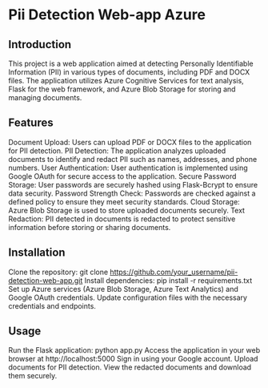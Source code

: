 # Pii Detection Web-app Azure
## Introduction
This project is a web application aimed at detecting Personally Identifiable Information (PII) in various types of documents, including PDF and DOCX files. The application utilizes Azure Cognitive Services for text analysis, Flask for the web framework, and Azure Blob Storage for storing and managing documents.

## Features
Document Upload: Users can upload PDF or DOCX files to the application for PII detection.
PII Detection: The application analyzes uploaded documents to identify and redact PII such as names, addresses, and phone numbers.
User Authentication: User authentication is implemented using Google OAuth for secure access to the application.
Secure Password Storage: User passwords are securely hashed using Flask-Bcrypt to ensure data security.
Password Strength Check: Passwords are checked against a defined policy to ensure they meet security standards.
Cloud Storage: Azure Blob Storage is used to store uploaded documents securely.
Text Redaction: PII detected in documents is redacted to protect sensitive information before storing or sharing documents.

## Installation
Clone the repository: git clone https://github.com/your_username/pii-detection-web-app.git
Install dependencies: pip install -r requirements.txt
Set up Azure services (Azure Blob Storage, Azure Text Analytics) and Google OAuth credentials.
Update configuration files with the necessary credentials and endpoints.

## Usage
Run the Flask application: python app.py
Access the application in your web browser at http://localhost:5000
Sign in using your Google account.
Upload documents for PII detection.
View the redacted documents and download them securely.
